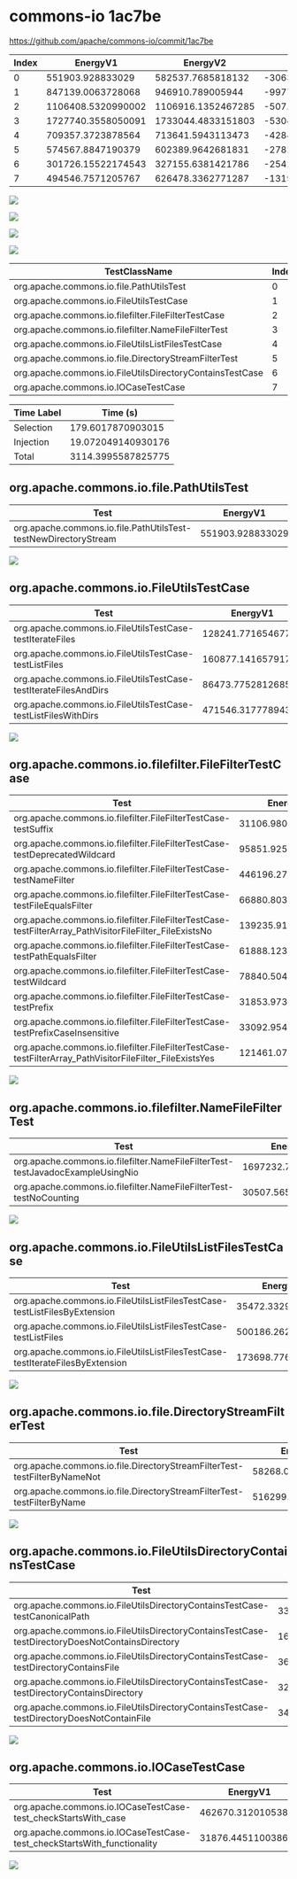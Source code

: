 # commons-io 1ac7be


https://github.com/apache/commons-io/commit/1ac7be


| Index | EnergyV1 | EnergyV2 | DeltaEnergy | DurationV1 | DurationsV2 | DeltaDuration |
| --- | --- | --- | --- | --- | --- | --- |
| 0 | 551903.928833029 | 582537.7685818132 | -30633.8397487842 | 15955591.028399495 | 16780866.8188149 | -825275.7904154044 |
| 1 | 847139.0063728068 | 946910.789005944 | -99771.78263313719 | 26435828.391624175 | 27452219.974218123 | -1016391.5825939476 |
| 2 | 1106408.5320990002 | 1106916.1352467285 | -507.60314772836864 | 38485007.16596866 | 39505969.53106679 | -1020962.3650981337 |
| 3 | 1727740.3558050091 | 1733044.4833151803 | -5304.127510171151 | 61563173.33681898 | 55120651.91849137 | 6442521.418327607 |
| 4 | 709357.3723878564 | 713641.5943113473 | -4284.221923490986 | 25186768.922627285 | 27115492.6596222 | -1928723.7369949147 |
| 5 | 574567.8847190379 | 602389.9642681831 | -27822.079549145186 | 18342488.73580369 | 19031893.304802887 | -689404.5689991973 |
| 6 | 301726.15522174543 | 327155.6381421786 | -25429.48292043316 | 9353123.124287238 | 12190905.988082385 | -2837782.8637951463 |
| 7 | 494546.7571205767 | 626478.3362771287 | -131931.57915655198 | 15060386.892577663 | 17823841.216772377 | -2763454.3241947144 |

![](./commons-io.png)

![](./commons-io_delta.png)

![](./commons-io_delta_v.png)

![](./commons-io_delta_1_v.png)

| TestClassName | Index |
| --- | --- |
| org.apache.commons.io.file.PathUtilsTest | 0 |
| org.apache.commons.io.FileUtilsTestCase | 1 |
| org.apache.commons.io.filefilter.FileFilterTestCase | 2 |
| org.apache.commons.io.filefilter.NameFileFilterTest | 3 |
| org.apache.commons.io.FileUtilsListFilesTestCase | 4 |
| org.apache.commons.io.file.DirectoryStreamFilterTest | 5 |
| org.apache.commons.io.FileUtilsDirectoryContainsTestCase | 6 |
| org.apache.commons.io.IOCaseTestCase | 7 |



| Time Label | Time (s) |
| --- | --- |
| Selection | 179.6017870903015 |
| Injection | 19.072049140930176 |
| Total | 3114.3995587825775 |
## org.apache.commons.io.file.PathUtilsTest

| Test | EnergyV1 | EnergyV2 | DeltaEnergy | DurationV1 | DurationsV2 | DeltaDuration |
| --- | --- | --- | --- | --- | --- | --- |
| org.apache.commons.io.file.PathUtilsTest-testNewDirectoryStream | 551903.928833029 | 582537.7685818132 | -30633.8397487842 | 15955591.028399495 | 16780866.8188149 | -825275.7904154044 |

![](./org.apache.commons.io.file.PathUtilsTest-graph.png)

## org.apache.commons.io.FileUtilsTestCase

| Test | EnergyV1 | EnergyV2 | DeltaEnergy | DurationV1 | DurationsV2 | DeltaDuration |
| --- | --- | --- | --- | --- | --- | --- |
| org.apache.commons.io.FileUtilsTestCase-testIterateFiles | 128241.7716546776 | 144363.11235719116 | -16121.340702513553 | 4366651.6456287755 | 3931864.050863414 | 434787.5947653614 |
| org.apache.commons.io.FileUtilsTestCase-testListFiles | 160877.14165791738 | 168311.01660195243 | -7433.874944035051 | 4959460.853314633 | 4663666.713477753 | 295794.13983687945 |
| org.apache.commons.io.FileUtilsTestCase-testIterateFilesAndDirs | 86473.77528126852 | 86765.44120874479 | -291.6659274762642 | 3136598.1037999634 | 3226507.81919598 | -89909.71539601684 |
| org.apache.commons.io.FileUtilsTestCase-testListFilesWithDirs | 471546.3177789433 | 547471.2188380557 | -75924.90105911245 | 13973117.788880805 | 15630181.390680972 | -1657063.601800168 |

![](./org.apache.commons.io.FileUtilsTestCase-graph.png)

## org.apache.commons.io.filefilter.FileFilterTestCase

| Test | EnergyV1 | EnergyV2 | DeltaEnergy | DurationV1 | DurationsV2 | DeltaDuration |
| --- | --- | --- | --- | --- | --- | --- |
| org.apache.commons.io.filefilter.FileFilterTestCase-testSuffix | 31106.98017460812 | 38743.19902998631 | -7636.218855378189 | 1449997.8147984724 | 1633175.992329556 | -183178.17753108358 |
| org.apache.commons.io.filefilter.FileFilterTestCase-testDeprecatedWildcard | 95851.92518164075 | 116005.05847740354 | -20153.13329576279 | 3241698.965869979 | 3476515.979154185 | -234817.01328420592 |
| org.apache.commons.io.filefilter.FileFilterTestCase-testNameFilter | 446196.27333557815 | 438586.7556678575 | 7609.517667720676 | 13993539.822510585 | 14254927.116470184 | -261387.293959599 |
| org.apache.commons.io.filefilter.FileFilterTestCase-testFileEqualsFilter | 66880.80348859022 | 61243.51301812018 | 5637.290470470034 | 2264599.7740407186 | 2485272.9582945374 | -220673.18425381882 |
| org.apache.commons.io.filefilter.FileFilterTestCase-testFilterArray_PathVisitorFileFilter_FileExistsNo | 139235.91717260817 | 169584.9917228698 | -30349.074550261634 | 5157654.640774883 | 5769038.225756493 | -611383.5849816101 |
| org.apache.commons.io.filefilter.FileFilterTestCase-testPathEqualsFilter | 61888.12302238529 | 31256.034270803655 | 30632.088751581636 | 1506076.887964021 | 1519175.4497482171 | -13098.56178419618 |
| org.apache.commons.io.filefilter.FileFilterTestCase-testWildcard | 78840.50458240346 | 56387.35828519314 | 22453.146297210318 | 2355692.9684336428 | 2365441.12600655 | -9748.157572907396 |
| org.apache.commons.io.filefilter.FileFilterTestCase-testPrefix | 31853.97306390591 | 32413.74732853045 | -559.7742646245424 | 3353220.418678157 | 2108953.4354475923 | 1244266.9832305647 |
| org.apache.commons.io.filefilter.FileFilterTestCase-testPrefixCaseInsensitive | 33092.95410238378 | 40239.12833106218 | -7146.174228678399 | 1070034.1192902671 | 1228628.5718981917 | -158594.45260792458 |
| org.apache.commons.io.filefilter.FileFilterTestCase-testFilterArray_PathVisitorFileFilter_FileExistsYes | 121461.07797489638 | 122456.34911490195 | -995.2711400055705 | 4092491.753607927 | 4664840.675961285 | -572348.922353358 |

![](./org.apache.commons.io.filefilter.FileFilterTestCase-graph.png)

## org.apache.commons.io.filefilter.NameFileFilterTest

| Test | EnergyV1 | EnergyV2 | DeltaEnergy | DurationV1 | DurationsV2 | DeltaDuration |
| --- | --- | --- | --- | --- | --- | --- |
| org.apache.commons.io.filefilter.NameFileFilterTest-testJavadocExampleUsingNio | 1697232.7904464127 | 1702990.8888274264 | -5758.0983810136095 | 60458382.55939901 | 54022572.23822746 | 6435810.321171552 |
| org.apache.commons.io.filefilter.NameFileFilterTest-testNoCounting | 30507.56535859635 | 30053.594487753937 | 453.9708708424114 | 1104790.7774199713 | 1098079.6802639107 | 6711.097156060627 |

![](./org.apache.commons.io.filefilter.NameFileFilterTest-graph.png)

## org.apache.commons.io.FileUtilsListFilesTestCase

| Test | EnergyV1 | EnergyV2 | DeltaEnergy | DurationV1 | DurationsV2 | DeltaDuration |
| --- | --- | --- | --- | --- | --- | --- |
| org.apache.commons.io.FileUtilsListFilesTestCase-testListFilesByExtension | 35472.33295359998 | 38031.78564889962 | -2559.4526952996384 | 2620344.670405958 | 2553722.53357128 | 66622.13683467777 |
| org.apache.commons.io.FileUtilsListFilesTestCase-testListFiles | 500186.2629743413 | 505767.23563878227 | -5580.972664440982 | 16575403.974575266 | 18123610.606031336 | -1548206.6314560696 |
| org.apache.commons.io.FileUtilsListFilesTestCase-testIterateFilesByExtension | 173698.7764599151 | 169842.57302366546 | 3856.2034362496343 | 5991020.277646061 | 6438159.520019583 | -447139.2423735224 |

![](./org.apache.commons.io.FileUtilsListFilesTestCase-graph.png)

## org.apache.commons.io.file.DirectoryStreamFilterTest

| Test | EnergyV1 | EnergyV2 | DeltaEnergy | DurationV1 | DurationsV2 | DeltaDuration |
| --- | --- | --- | --- | --- | --- | --- |
| org.apache.commons.io.file.DirectoryStreamFilterTest-testFilterByNameNot | 58268.02020798769 | 62993.701693891955 | -4725.681485904264 | 2208822.7246151315 | 2120401.566721288 | 88421.15789384348 |
| org.apache.commons.io.file.DirectoryStreamFilterTest-testFilterByName | 516299.86451105017 | 539396.2625742912 | -23096.39806324104 | 16133666.01118856 | 16911491.7380816 | -777825.7268930413 |

![](./org.apache.commons.io.file.DirectoryStreamFilterTest-graph.png)

## org.apache.commons.io.FileUtilsDirectoryContainsTestCase

| Test | EnergyV1 | EnergyV2 | DeltaEnergy | DurationV1 | DurationsV2 | DeltaDuration |
| --- | --- | --- | --- | --- | --- | --- |
| org.apache.commons.io.FileUtilsDirectoryContainsTestCase-testCanonicalPath | 33521.409084573694 | 30014.706060681943 | 3506.7030238917505 | 1119031.9328131038 | 1531613.277084187 | -412581.34427108313 |
| org.apache.commons.io.FileUtilsDirectoryContainsTestCase-testDirectoryDoesNotContainsDirectory | 164085.9102356076 | 201866.89372076278 | -37780.983485155186 | 6061634.4597166125 | 7398470.7387803085 | -1336836.279063696 |
| org.apache.commons.io.FileUtilsDirectoryContainsTestCase-testDirectoryContainsFile | 36969.59955951209 | 35037.207916969506 | 1932.391642542585 | 638600.0278528613 | 924591.7274608293 | -285991.699607968 |
| org.apache.commons.io.FileUtilsDirectoryContainsTestCase-testDirectoryContainsDirectory | 32274.658769124435 | 31672.71979337353 | 601.9389757509052 | 765941.3982561334 | 1200052.4453586228 | -434111.0471024894 |
| org.apache.commons.io.FileUtilsDirectoryContainsTestCase-testDirectoryDoesNotContainFile | 34874.57757292764 | 28564.11065039084 | 6310.466922536802 | 767915.3056485254 | 1136177.7993984378 | -368262.4937499125 |

![](./org.apache.commons.io.FileUtilsDirectoryContainsTestCase-graph.png)

## org.apache.commons.io.IOCaseTestCase

| Test | EnergyV1 | EnergyV2 | DeltaEnergy | DurationV1 | DurationsV2 | DeltaDuration |
| --- | --- | --- | --- | --- | --- | --- |
| org.apache.commons.io.IOCaseTestCase-test_checkStartsWith_case | 462670.31201053807 | 594967.8752618986 | -132297.56325136055 | 14111896.787287321 | 17093228.33999574 | -2981331.552708421 |
| org.apache.commons.io.IOCaseTestCase-test_checkStartsWith_functionality | 31876.445110038614 | 31510.461015230034 | 365.98409480858027 | 948490.1052903421 | 730612.8767766369 | 217877.2285137052 |

![](./org.apache.commons.io.IOCaseTestCase-graph.png)

